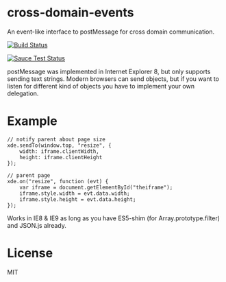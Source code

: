 cross-domain-events
===================

An event-like interface to postMessage for cross domain communication.

[![Build Status](https://travis-ci.org/finn-no/cross-domain-events.png)](https://travis-ci.org/finn-no/cross-domain-events)

[![Sauce Test Status](https://saucelabs.com/browser-matrix/cross-domain-events.svg)](https://saucelabs.com/u/cross-domain-events)


postMessage was implemented in Internet Explorer 8, but only supports sending text strings. Modern browsers can send objects, but if you want to listen for different kind of objects you have to implement your own delegation.

Example
=======

	// notify parent about page size
	xde.sendTo(window.top, "resize", {
		width: iframe.clientWidth,
		height: iframe.clientHeight
	});

	// parent page
	xde.on("resize", function (evt) {
		var iframe = document.getElementById("theiframe");
		iframe.style.width = evt.data.width;
		iframe.style.height = evt.data.height;
	});

Works in IE8 & IE9 as long as you have ES5-shim (for Array.prototype.filter) and JSON.js already.

License
=======

MIT
